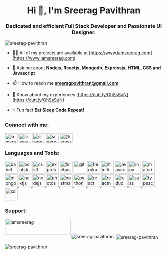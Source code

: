 <h1 align="center">Hi 👋, I'm Sreerag Pavithran</h1>
<h3 align="center">Dedicated and efficient Full Stack Developer and Passionate UI Designer.</h3>

<p align="left"> <img src="https://komarev.com/ghpvc/?username=sreerag-pavithran&label=Profile%20views&color=0e75b6&style=flat" alt="sreerag-pavithran" /> </p>

- 👨‍💻 All of my projects are available at [https://www.iamsreerag.com](https://www.iamsreerag.com)

- 💬 Ask me about **Nodejs, Reactjs, Mongodb, Expressjs, HTML, CSS and Javascript**

- 📫 How to reach me **sreeragpavithran@gmail.com**

- 📄 Know about my experiences [https://cutt.ly/GhSsSuN](https://cutt.ly/GhSsSuN)

- ⚡ Fun fact **Eat Sleep Code Repeat!**

<h3 align="left">Connect with me:</h3>
<p align="left">
<a href="https://twitter.com/iamsreerag30" target="blank"><img align="center" src="https://cdn.jsdelivr.net/npm/simple-icons@3.0.1/icons/twitter.svg" alt="iamsreerag30" height="30" width="40" /></a>
<a href="https://linkedin.com/in/sreerag-pavithran" target="blank"><img align="center" src="https://cdn.jsdelivr.net/npm/simple-icons@3.0.1/icons/linkedin.svg" alt="sreerag-pavithran" height="30" width="40" /></a>
<a href="https://fb.com/sreerag.pavithran" target="blank"><img align="center" src="https://cdn.jsdelivr.net/npm/simple-icons@3.0.1/icons/facebook.svg" alt="sreerag.pavithran" height="30" width="40" /></a>
<a href="https://instagram.com/sreerag_pavithran" target="blank"><img align="center" src="https://cdn.jsdelivr.net/npm/simple-icons@3.0.1/icons/instagram.svg" alt="sreerag_pavithran" height="30" width="40" /></a>
<a href="https://medium.com/@sreeragpavithran" target="blank"><img align="center" src="https://cdn.jsdelivr.net/npm/simple-icons@3.0.1/icons/medium.svg" alt="@sreeragpavithran" height="30" width="40" /></a>
</p>

<h3 align="left">Languages and Tools:</h3>
<p align="left"> <a href="https://babeljs.io/" target="_blank"> <img src="https://www.vectorlogo.zone/logos/babeljs/babeljs-icon.svg" alt="babel" width="40" height="40"/> </a> <a href="https://getbootstrap.com" target="_blank"> <img src="https://devicons.github.io/devicon/devicon.git/icons/bootstrap/bootstrap-plain.svg" alt="bootstrap" width="40" height="40"/> </a> <a href="https://www.w3schools.com/css/" target="_blank"> <img src="https://devicons.github.io/devicon/devicon.git/icons/css3/css3-original-wordmark.svg" alt="css3" width="40" height="40"/> </a> <a href="https://expressjs.com" target="_blank"> <img src="https://devicons.github.io/devicon/devicon.git/icons/express/express-original-wordmark.svg" alt="express" width="40" height="40"/> </a> <a href="https://firebase.google.com/" target="_blank"> <img src="https://www.vectorlogo.zone/logos/firebase/firebase-icon.svg" alt="firebase" width="40" height="40"/> </a> <a href="https://git-scm.com/" target="_blank"> <img src="https://www.vectorlogo.zone/logos/git-scm/git-scm-icon.svg" alt="git" width="40" height="40"/> </a> <a href="https://heroku.com" target="_blank"> <img src="https://www.vectorlogo.zone/logos/heroku/heroku-icon.svg" alt="heroku" width="40" height="40"/> </a> <a href="https://www.w3.org/html/" target="_blank"> <img src="https://devicons.github.io/devicon/devicon.git/icons/html5/html5-original-wordmark.svg" alt="html5" width="40" height="40"/> </a> <a href="https://developer.mozilla.org/en-US/docs/Web/JavaScript" target="_blank"> <img src="https://devicons.github.io/devicon/devicon.git/icons/javascript/javascript-original.svg" alt="javascript" width="40" height="40"/> </a> <a href="https://www.linux.org/" target="_blank"> <img src="https://devicons.github.io/devicon/devicon.git/icons/linux/linux-original.svg" alt="linux" width="40" height="40"/> </a> <a href="https://materializecss.com/" target="_blank"> <img src="https://raw.githubusercontent.com/prplx/svg-logos/5585531d45d294869c4eaab4d7cf2e9c167710a9/svg/materialize.svg" alt="materialize" width="40" height="40"/> </a> <a href="https://www.mongodb.com/" target="_blank"> <img src="https://devicons.github.io/devicon/devicon.git/icons/mongodb/mongodb-original-wordmark.svg" alt="mongodb" width="40" height="40"/> </a> <a href="https://nextjs.org/" target="_blank"> <img src="https://cdn.worldvectorlogo.com/logos/nextjs-3.svg" alt="nextjs" width="40" height="40"/> </a> <a href="https://nodejs.org" target="_blank"> <img src="https://devicons.github.io/devicon/devicon.git/icons/nodejs/nodejs-original-wordmark.svg" alt="nodejs" width="40" height="40"/> </a> <a href="https://www.photoshop.com/en" target="_blank"> <img src="https://devicons.github.io/devicon/devicon.git/icons/photoshop/photoshop-plain.svg" alt="photoshop" width="40" height="40"/> </a> <a href="https://postman.com" target="_blank"> <img src="https://www.vectorlogo.zone/logos/getpostman/getpostman-icon.svg" alt="postman" width="40" height="40"/> </a> <a href="https://www.python.org" target="_blank"> <img src="https://devicons.github.io/devicon/devicon.git/icons/python/python-original.svg" alt="python" width="40" height="40"/> </a> <a href="https://reactjs.org/" target="_blank"> <img src="https://devicons.github.io/devicon/devicon.git/icons/react/react-original-wordmark.svg" alt="react" width="40" height="40"/> </a> <a href="https://reactnative.dev/" target="_blank"> <img src="https://reactnative.dev/img/header_logo.svg" alt="reactnative" width="40" height="40"/> </a> <a href="https://redux.js.org" target="_blank"> <img src="https://devicons.github.io/devicon/devicon.git/icons/redux/redux-original.svg" alt="redux" width="40" height="40"/> </a> <a href="https://sass-lang.com" target="_blank"> <img src="https://devicons.github.io/devicon/devicon.git/icons/sass/sass-original.svg" alt="sass" width="40" height="40"/> </a> <a href="https://www.typescriptlang.org/" target="_blank"> <img src="https://devicons.github.io/devicon/devicon.git/icons/typescript/typescript-original.svg" alt="typescript" width="40" height="40"/> </a> <a href="https://www.adobe.com/products/xd.html" target="_blank"> <img src="https://cdn.worldvectorlogo.com/logos/adobe-xd.svg" alt="xd" width="40" height="40"/> </a> </p>

<h3 align="left">Support:</h3>
<p><a href="https://www.buymeacoffee.com/iamsreerag"> <img align="left" src="https://cdn.buymeacoffee.com/buttons/v2/default-yellow.png" height="50" width="210" alt="iamsreerag" /></a></p><br><br>

<div style="flex">
  <p><img align="left" src="https://github-readme-stats.vercel.app/api/top-langs?username=sreerag-pavithran&show_icons=true&locale=en&layout=compact" alt="sreerag-pavithran" /></p>

<p>&nbsp;<img align="center" src="https://github-readme-stats.vercel.app/api?username=sreerag-pavithran&show_icons=true&locale=en" alt="sreerag-pavithran" /></p>

<p><img align="center" src="https://github-readme-streak-stats.herokuapp.com/?user=sreerag-pavithran&" alt="sreerag-pavithran" /></p>

</div>
